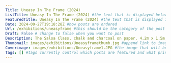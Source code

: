 ```yaml
---
Title: Uneasy In The Frame (2024)
ListTitle: Uneasy In The Frame (2024) #the text that is displayed below each post on the list pages
FeaturedTitle: Uneasy In The Frame (2024) #the text that is displayed if the post is on the featured slot
Date: 2024-09-27T19:18:28Z #how posts are ordered 
Url: /exhibitions/uneasyframe #this should be the category of the post and then the file name e.g. /print/printfilename
Draft: False # change to false when you want to post
Description: The Salsa Class, chalk and charcoal on paper, 4.2m x 1.5m, exhibited in Uneasy in the Frame, SAFEHOUSES 1 (2024) #Ca[tion for main image and description for alt images
Thumbnail: images/exhibitions/Uneasyframethumb.jpg #append link to image that will be shown on the list page
Coverimage: images/exhibitions/Uneasyframe1.JPG #the image that will be displayed at the top of the post
Tags: [] #tags currently control which posts are featured and what prints are available to buy, add more by adding a comma to the latest tag
---
```


<!----
    Guide for basic text formatting if needed (italics, headings etc): https://www.markdownguide.org/basic-syntax/

    ![This is where the alt text goes (image description)](https://isabellatessier.co.uk/images/exhibitions/venice%20biennale/exhibition%20and%20talk/2-Cover-image.jpg <- link to the image)
    This is where to put the caption for the image
>

